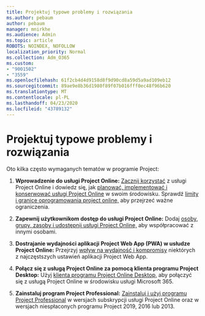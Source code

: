 ```yaml
---
title: Projektuj typowe problemy i rozwiązania
ms.author: pebaum
author: pebaum
manager: mnirkhe
ms.audience: Admin
ms.topic: article
ROBOTS: NOINDEX, NOFOLLOW
localization_priority: Normal
ms.collection: Adm_O365
ms.custom:
- "9001502"
- "3559"
ms.openlocfilehash: 61f2cb4d4d9158d8f9d90cd8a59d5a9ad109eb12
ms.sourcegitcommit: 89ae9e8b36d1980f89f07b016fff0ec48f96b620
ms.translationtype: MT
ms.contentlocale: pl-PL
ms.lasthandoff: 04/23/2020
ms.locfileid: "43789132"
---
```

# <a name="project-common-issues-and-resolutions"></a>Projektuj typowe problemy i rozwiązania

Oto kilka często wymaganych tematów w programie Project:

1. **Wprowadzenie do usługi Project Online:**  [Zacznij korzystać](https://docs.microsoft.com/ProjectOnline/get-started-with-project-online) z usługi Project Online i dowiedz się, jak [planować, implementować i konserwować usługi Project Online](https://docs.microsoft.com/projectonline/project-online) w swoim środowisku. Sprawdź [limity i granice oprogramowania project online,](https://docs.microsoft.com/ProjectOnline/project-online-software-boundaries-and-limits) aby przejrzeć ważne ograniczenia.

2. **Zapewnij użytkownikom dostęp do usługi Project Online:** Dodaj [osoby, grupy, zasoby i udostępnij usługi Project Online,](https://docs.microsoft.com/projectonline/step-2-add-people-to-project-online) aby współpracować z innymi osobami. 

3. **Dostrajanie wydajności aplikacji Project Web App (PWA) w usłudze Project Online:** Przejrzyj [wpływ na wydajność i kompromisy](https://docs.microsoft.com/projectonline/tune-project-online-performance) niektórych z najczęstszych ustawień aplikacji Project Web App.

4. **Połącz się z usługą Project Online za pomocą klienta programu Project Desktop:** Użyj [klienta programu Project Online Desktop,](https://docs.microsoft.com/projectonline/connect-to-project-online-with-the-project-online-desktop-client) aby połączyć się z usługą Project Online w środowisku usługi Microsoft 365. 

5. **Zainstaluj program Project Professional:** [Zainstaluj i użyj programu Project Professional](https://support.office.com/article/install-project-7059249b-d9fe-4d61-ab96-5c5bf435f281) w wersjach subskrypcji usługi Project Online oraz w wersjach niespłaconych programu Project 2019, 2016 lub 2013.
